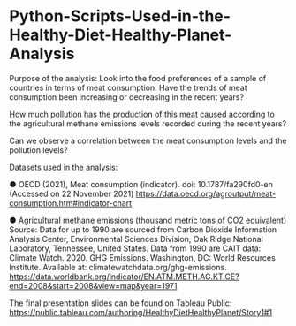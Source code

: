 # Python-Scripts-Used-in-the-Healthy-Diet-Healthy-Planet-Analysis

Purpose of the analysis: Look into the food preferences of a sample of countries in terms of meat consumption. Have the trends of meat consumption been increasing or decreasing in the recent years?
 
How much pollution has the production of this meat caused according to the agricultural methane emissions levels recorded during the recent years?

Can we observe a correlation between the meat consumption levels and the pollution  levels?

Datasets used in the analysis:

●	OECD (2021), Meat consumption (indicator). doi: 10.1787/fa290fd0-en (Accessed on 22 November 2021)
https://data.oecd.org/agroutput/meat-consumption.htm#indicator-chart

●	Agricultural methane emissions (thousand metric tons of CO2 equivalent)
Source: Data for up to 1990 are sourced from Carbon Dioxide Information Analysis Center, Environmental Sciences Division, Oak Ridge National Laboratory, Tennessee, United States. Data from 1990 are CAIT data: Climate Watch. 2020. GHG Emissions. Washington, DC: World Resources Institute. Available at: climatewatchdata.org/ghg-emissions.
https://data.worldbank.org/indicator/EN.ATM.METH.AG.KT.CE?end=2008&start=2008&view=map&year=1971

The final presentation slides can be found on Tableau Public: https://public.tableau.com/authoring/HealthyDietHealthyPlanet/Story1#1
